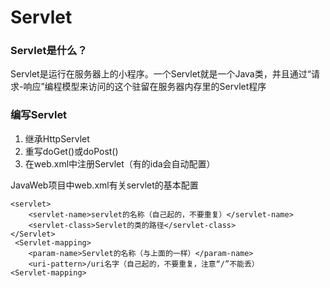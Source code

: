 # 				Servlet

### Servlet是什么？

​	Servlet是运行在服务器上的小程序。一个Servlet就是一个Java类，并且通过“请求-响应”编程模型来访问的这个驻留在服务器内存里的Servlet程序

### 编写Servlet

1. 继承HttpServlet
2. 重写doGet()或doPost()
3. 在web.xml中注册Servlet（有的ida会自动配置）







JavaWeb项目中web.xml有关servlet的基本配置

```
<servlet>
    <servlet-name>servlet的名称（自己起的，不要重复）</servlet-name>
    <servlet-class>Servlet的类的路径</servlet-class>
</Servlet>
 <Servlet-mapping>
    <param-name>Servlet的名称（与上面的一样）</param-name>
    <uri-pattern>/uri名字（自己起的，不要重复，注意“/”不能丢）
<Servlet-mapping>
```













